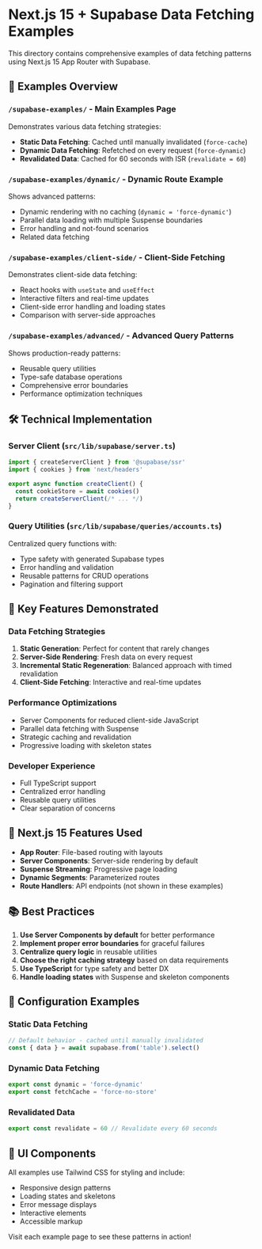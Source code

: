 # Next.js 15 + Supabase Data Fetching Examples

This directory contains comprehensive examples of data fetching patterns using Next.js 15 App Router with Supabase.

## 📁 Examples Overview

### `/supabase-examples/` - Main Examples Page
Demonstrates various data fetching strategies:
- **Static Data Fetching**: Cached until manually invalidated (`force-cache`)
- **Dynamic Data Fetching**: Refetched on every request (`force-dynamic`)
- **Revalidated Data**: Cached for 60 seconds with ISR (`revalidate = 60`)

### `/supabase-examples/dynamic/` - Dynamic Route Example
Shows advanced patterns:
- Dynamic rendering with no caching (`dynamic = 'force-dynamic'`)
- Parallel data loading with multiple Suspense boundaries
- Error handling and not-found scenarios
- Related data fetching

### `/supabase-examples/client-side/` - Client-Side Fetching
Demonstrates client-side data fetching:
- React hooks with `useState` and `useEffect`
- Interactive filters and real-time updates
- Client-side error handling and loading states
- Comparison with server-side approaches

### `/supabase-examples/advanced/` - Advanced Query Patterns
Shows production-ready patterns:
- Reusable query utilities
- Type-safe database operations
- Comprehensive error boundaries
- Performance optimization techniques

## 🛠️ Technical Implementation

### Server Client (`src/lib/supabase/server.ts`)
```typescript
import { createServerClient } from '@supabase/ssr'
import { cookies } from 'next/headers'

export async function createClient() {
  const cookieStore = await cookies()
  return createServerClient(/* ... */)
}
```

### Query Utilities (`src/lib/supabase/queries/accounts.ts`)
Centralized query functions with:
- Type safety with generated Supabase types
- Error handling and validation
- Reusable patterns for CRUD operations
- Pagination and filtering support

## 🎯 Key Features Demonstrated

### Data Fetching Strategies
1. **Static Generation**: Perfect for content that rarely changes
2. **Server-Side Rendering**: Fresh data on every request
3. **Incremental Static Regeneration**: Balanced approach with timed revalidation
4. **Client-Side Fetching**: Interactive and real-time updates

### Performance Optimizations
- Server Components for reduced client-side JavaScript
- Parallel data fetching with Suspense
- Strategic caching and revalidation
- Progressive loading with skeleton states

### Developer Experience
- Full TypeScript support
- Centralized error handling
- Reusable query utilities
- Clear separation of concerns

## 🚀 Next.js 15 Features Used

- **App Router**: File-based routing with layouts
- **Server Components**: Server-side rendering by default
- **Suspense Streaming**: Progressive page loading
- **Dynamic Segments**: Parameterized routes
- **Route Handlers**: API endpoints (not shown in these examples)

## 📚 Best Practices

1. **Use Server Components by default** for better performance
2. **Implement proper error boundaries** for graceful failures
3. **Centralize query logic** in reusable utilities
4. **Choose the right caching strategy** based on data requirements
5. **Use TypeScript** for type safety and better DX
6. **Handle loading states** with Suspense and skeleton components

## 🔧 Configuration Examples

### Static Data Fetching
```typescript
// Default behavior - cached until manually invalidated
const { data } = await supabase.from('table').select()
```

### Dynamic Data Fetching
```typescript
export const dynamic = 'force-dynamic'
export const fetchCache = 'force-no-store'
```

### Revalidated Data
```typescript
export const revalidate = 60 // Revalidate every 60 seconds
```

## 🎨 UI Components

All examples use Tailwind CSS for styling and include:
- Responsive design patterns
- Loading states and skeletons
- Error message displays
- Interactive elements
- Accessible markup

Visit each example page to see these patterns in action!

